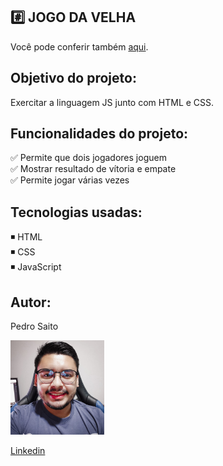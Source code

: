 ## #️⃣ JOGO DA VELHA

Você pode conferir também <a href="#/" target="_blank">aqui</a>.

## Objetivo do projeto:

Exercitar a linguagem JS junto com HTML e CSS. <br>

## Funcionalidades do projeto:

✅ Permite que dois jogadores joguem <br>
✅ Mostrar resultado de vítoria e empate <br>
✅ Permite jogar várias vezes <br>

## Tecnologias usadas: 

◾ HTML <br>
◾ CSS <br>
◾ JavaScript <br>

## Autor:

Pedro Saito <br>

<img src="/img/pedro_saito.jpg" width="150px"></img><br>

<a href="https://www.linkedin.com/in/pedrosaito1/" target="_blank">Linkedin</a>